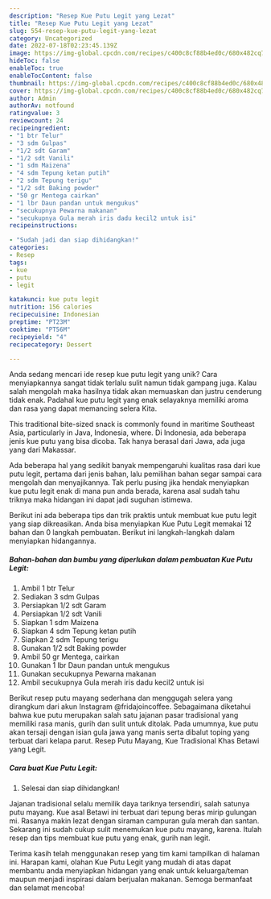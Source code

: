 ```yaml
---
description: "Resep Kue Putu Legit yang Lezat"
title: "Resep Kue Putu Legit yang Lezat"
slug: 554-resep-kue-putu-legit-yang-lezat
category: Uncategorized
date: 2022-07-18T02:23:45.139Z
image: https://img-global.cpcdn.com/recipes/c400c8cf88b4ed0c/680x482cq70/kue-putu-legit-foto-resep-utama.jpg
hideToc: false
enableToc: true
enableTocContent: false
thumbnail: https://img-global.cpcdn.com/recipes/c400c8cf88b4ed0c/680x482cq70/kue-putu-legit-foto-resep-utama.jpg
cover: https://img-global.cpcdn.com/recipes/c400c8cf88b4ed0c/680x482cq70/kue-putu-legit-foto-resep-utama.jpg
author: Admin
authorAv: notfound
ratingvalue: 3
reviewcount: 24
recipeingredient:
- "1 btr Telur"
- "3 sdm Gulpas"
- "1/2 sdt Garam"
- "1/2 sdt Vanili"
- "1 sdm Maizena"
- "4 sdm Tepung ketan putih"
- "2 sdm Tepung terigu"
- "1/2 sdt Baking powder"
- "50 gr Mentega cairkan"
- "1 lbr Daun pandan untuk mengukus"
- "secukupnya Pewarna makanan"
- "secukupnya Gula merah iris dadu kecil2 untuk isi"
recipeinstructions:

- "Sudah jadi dan siap dihidangkan!"
categories:
- Resep
tags:
- kue
- putu
- legit

katakunci: kue putu legit 
nutrition: 156 calories
recipecuisine: Indonesian
preptime: "PT23M"
cooktime: "PT56M"
recipeyield: "4"
recipecategory: Dessert

---
```





Anda sedang mencari ide resep kue putu legit yang unik? Cara menyiapkannya sangat tidak terlalu sulit namun tidak gampang juga. Kalau salah mengolah maka hasilnya tidak akan memuaskan dan justru cenderung tidak enak. Padahal kue putu legit yang enak selayaknya memiliki aroma dan rasa yang dapat memancing selera Kita.





This traditional bite-sized snack is commonly found in maritime Southeast Asia, particularly in Java, Indonesia, where. Di Indonesia, ada beberapa jenis kue putu yang bisa dicoba. Tak hanya berasal dari Jawa, ada juga yang dari Makassar.

Ada beberapa hal yang sedikit banyak mempengaruhi kualitas rasa dari kue putu legit, pertama dari jenis bahan, lalu pemilihan bahan segar sampai cara mengolah dan menyajikannya. Tak perlu pusing jika hendak menyiapkan kue putu legit enak di mana pun anda berada, karena asal sudah tahu triknya maka hidangan ini dapat jadi suguhan istimewa.






Berikut ini ada beberapa tips dan trik praktis untuk membuat kue putu legit yang siap dikreasikan. Anda bisa menyiapkan Kue Putu Legit memakai 12 bahan dan 0 langkah pembuatan. Berikut ini langkah-langkah dalam menyiapkan hidangannya.

<!--inarticleads1-->

##### Bahan-bahan dan bumbu yang diperlukan dalam pembuatan Kue Putu Legit:

1. Ambil 1 btr Telur
1. Sediakan 3 sdm Gulpas
1. Persiapkan 1/2 sdt Garam
1. Persiapkan 1/2 sdt Vanili
1. Siapkan 1 sdm Maizena
1. Siapkan 4 sdm Tepung ketan putih
1. Siapkan 2 sdm Tepung terigu
1. Gunakan 1/2 sdt Baking powder
1. Ambil 50 gr Mentega, cairkan
1. Gunakan 1 lbr Daun pandan untuk mengukus
1. Gunakan secukupnya Pewarna makanan
1. Ambil secukupnya Gula merah iris dadu kecil2 untuk isi


Berikut resep putu mayang sederhana dan menggugah selera yang dirangkum dari akun Instagram @fridajoincoffee. Sebagaimana diketahui bahwa kue putu merupakan salah satu jajanan pasar tradisional yang memiliki rasa manis, gurih dan sulit untuk ditolak. Pada umumnya, kue putu akan tersaji dengan isian gula jawa yang manis serta dibalut toping yang terbuat dari kelapa parut. Resep Putu Mayang, Kue Tradisional Khas Betawi yang Legit. 

<!--inarticleads2-->

##### Cara buat Kue Putu Legit:


1. Selesai dan siap dihidangkan!

Jajanan tradisional selalu memilik daya tariknya tersendiri, salah satunya putu mayang. Kue asal Betawi ini terbuat dari tepung beras mirip gulungan mi. Rasanya makin lezat dengan siraman campuran gula merah dan santan. Sekarang ini sudah cukup sulit menemukan kue putu mayang, karena. Itulah resep dan tips membuat kue putu yang enak, gurih nan legit. 

Terima kasih telah menggunakan resep yang tim kami tampilkan di halaman ini. Harapan kami, olahan Kue Putu Legit yang mudah di atas dapat membantu anda menyiapkan hidangan yang enak untuk keluarga/teman maupun menjadi inspirasi dalam berjualan makanan. Semoga bermanfaat dan selamat mencoba!
